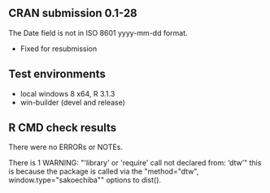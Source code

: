 ## CRAN submission 0.1-28

The Date field is not in ISO 8601 yyyy-mm-dd format.

* Fixed for resubmission



## Test environments
* local windows 8 x64, R 3.1.3
* win-builder (devel and release)

## R CMD check results
There were no ERRORs or NOTEs.

There is 1 WARNING: "'library' or 'require' call not declared from: ‘dtw’" this is because the package is called via the "method="dtw", window.type="sakoechiba"" options to dist().
